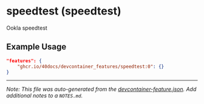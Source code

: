 
# speedtest (speedtest)

Ookla speedtest

## Example Usage

```json
"features": {
    "ghcr.io/40docs/devcontainer_features/speedtest:0": {}
}
```





---

_Note: This file was auto-generated from the [devcontainer-feature.json](https://github.com/40docs/devcontainer_features/blob/main/src/speedtest/devcontainer-feature.json).  Add additional notes to a `NOTES.md`._
